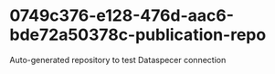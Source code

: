 # 0749c376-e128-476d-aac6-bde72a50378c-publication-repo
Auto-generated repository to test Dataspecer connection
